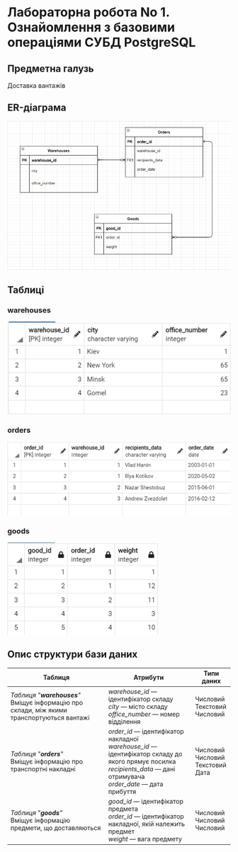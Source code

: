 # Лабораторна робота No 1. Ознайомлення з базовими операціями СУБД PostgreSQL

## Предметна галузь

Доставка вантажів

## ER-діаграма

![ER model](img/er.png)

## Таблиці

### warehouses
![Warehouses](img/warehouses.png)
### orders
![Orders](img/orders.png)
### goods
![Goods](img/goods.png)

## Опис структури бази даних

| Таблиця | Атрибути | Типи даних |
|------------|---------|--------------------|
| _Таблиця "**warehouses**"_ <br> Вміщує інформацію про склади, між якими транспортуються вантажі | _warehouse_id_ — ідентифікатор складу<br> _city_ — місто складу <br> _office_number_ — номер відділення | Числовий <br> Текстовий <br> Числовий
| _Таблиця "**orders**"_ <br> Вміщує інформацію про транспортні накладні | _order_id_ — ідентифікатор накладної <br> _warehouse_id_ — ідентифікатор складу до якого прямує посилка<br> _recipients_data_ — дані отримувача <br> _order_date_ — дата прибуття | Числовий <br> Числовий <br> Текстовий <br> Дата |
| _Таблиця "**goods**"_ <br> Вміщує інформацію предмети, що доставляються | _good_id_ — ідентифікатор предмета<br> _order_id_ — ідентифікатор накладної, якій належить предмет <br> _weight_ — вага предмету | Числовий <br> Числовий <br> Числовий
